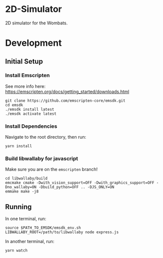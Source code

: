 # 2D-Simulator
2D simulator for the Wombats.

# Development

## Initial Setup

### Install Emscripten

See more info here: https://emscripten.org/docs/getting_started/downloads.html

```
git clone https://github.com/emscripten-core/emsdk.git
cd emsdk
./emsdk install latest
./emsdk activate latest
```

### Install Dependencies

Navigate to the root directory, then run:
```
yarn install
```

### Build libwallaby for javascript

Make sure you are on the `emscripten` branch!
```
cd libwallaby/build
emcmake cmake -Dwith_vision_support=OFF -Dwith_graphics_support=OFF -Dno_wallaby=ON -Dbuild_python=OFF .. -DJS_ONLY=ON
emmake make -j8
```

## Running

In one terminal, run:
```
source $PATH_TO_EMSDK/emsdk_env.sh
LIBWALLABY_ROOT=/path/to/libwallaby node express.js
```

In another terminal, run:
```
yarn watch
```

